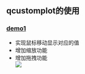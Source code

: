 
## qcustomplot的使用

### [demo1](https://github.com/neilyoguo/qt/tree/main/qcustomplot/qcustomplot-static)
* 实现鼠标移动显示对应的值<br>
* 增加缩放功能<br>
* 增加拖拽功能<br>
![](https://github.com/neilyoguo/qt/blob/main/chart/gif/plot1.gif)
